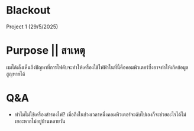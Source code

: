 # Blackout
Project 1 (29/5/2025)


# Purpose || สาเหตุ
ผมได้เล็งเห็นถึงปัญหาที่การไฟดับจะทำให้เครื่องใช้ไฟฟ้าในที่นี้คือคอมพิวเตอร์ซึ่งอาจทำให้เกิดข้อมูลสูญหายได้

# Q&A
- ทำไมไม่ใช้เครื่องสำรองไฟ?
เมื่อถึงในช่วงเวลาหนึ่งคอมพิวเตอร์จะดับไปเองก็จะช่วยอะไรได้ไม่เยอะหากไม่อยู่บ้านหลายวัน
